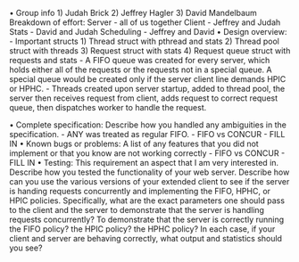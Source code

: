 •	Group info
    1) Judah Brick 
    2) Jeffrey Hagler 
    3) David Mandelbaum 
    Breakdown of effort:
        Server - all of us together
        Client - Jeffrey and Judah
        Stats - David and Judah 
        Scheduling - Jeffrey and David
•	Design overview: 
    - Important structs
        1) Thread struct with pthread and stats
        2) Thread pool struct with threads 
        3) Request struct with stats
        4) Request queue struct with requests and stats
    - A FIFO queue was created for every server, which holds either all of the requests
    or the requests not in a special queue. A special queue would be created only if the 
    server client line demands HPIC or HPHC. 
    - Threads created upon server startup, added to thread pool, the server then receives 
    request from client, adds request to correct request queue, then dispatches worker to
    handle the request.  

•	Complete specification: Describe how you handled any ambiguities in the specification. 
    - ANY was treated as regular FIFO.
    - FIFO vs CONCUR - FILL IN 
•	Known bugs or problems: A list of any features that you did not implement 
or that you know are not working correctly 
    - FIFO vs CONCUR - FILL IN 
•	Testing: This requirement an aspect that I am very interested in.
    Describe how you tested the functionality of your web server. 
    Describe how can you use the various versions of your extended client to see 
    if the server is handing requests concurrently and implementing 
    the FIFO, HPHC, or HPIC policies. 
    Specifically, what are the exact parameters one should pass to the client and 
    the server to demonstrate that the server is handling requests concurrently? 
    To demonstrate that the server is correctly running the FIFO policy? 
    the HPIC policy? 
    the HPHC policy? 
    In each case, if your client and server are behaving correctly, 
    what output and statistics should you see? 
